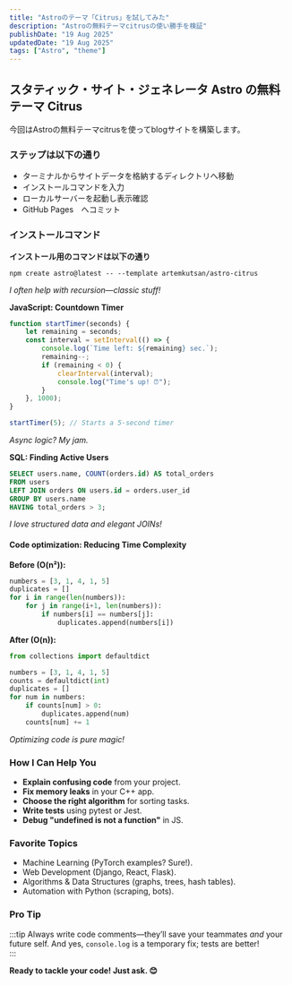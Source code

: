 ```yaml
---
title: "Astroのテーマ「Citrus」を試してみた"
description: "Astroの無料テーマcitrusの使い勝手を検証"
publishDate: "19 Aug 2025"
updatedDate: "19 Aug 2025"
tags: ["Astro", "theme"]
---
```


## スタティック・サイト・ジェネレータ Astro の無料テーマ Citrus

今回はAstroの無料テーマcitrusを使ってblogサイトを構築します。

### ステップは以下の通り 
- ターミナルからサイトデータを格納するディレクトリへ移動 
- インストールコマンドを入力  
- ローカルサーバーを起動し表示確認 
- GitHub Pages　へコミット

### インストールコマンド

**インストール用のコマンドは以下の通り**
```npm command title="# npm 7+"
npm create astro@latest -- --template artemkutsan/astro-citrus
```  
*I often help with recursion—classic stuff!*  

**JavaScript: Countdown Timer**
```js title="countdown-timer.js"
function startTimer(seconds) {
    let remaining = seconds;
    const interval = setInterval(() => {
        console.log(`Time left: ${remaining} sec.`);
        remaining--;
        if (remaining < 0) {
            clearInterval(interval);
            console.log("Time's up! ⏰");
        }
    }, 1000);
}

startTimer(5); // Starts a 5-second timer
```  
*Async logic? My jam.*  

**SQL: Finding Active Users**
```sql
SELECT users.name, COUNT(orders.id) AS total_orders
FROM users
LEFT JOIN orders ON users.id = orders.user_id
GROUP BY users.name
HAVING total_orders > 3;
```  
*I love structured data and elegant JOINs!*  

#### Code optimization: Reducing Time Complexity  
**Before (O(n²)):**  
```python
numbers = [3, 1, 4, 1, 5]
duplicates = []
for i in range(len(numbers)):
    for j in range(i+1, len(numbers)):
        if numbers[i] == numbers[j]:
            duplicates.append(numbers[i])
```  

**After (O(n)):**  
```python
from collections import defaultdict

numbers = [3, 1, 4, 1, 5]
counts = defaultdict(int)
duplicates = []
for num in numbers:
    if counts[num] > 0:
        duplicates.append(num)
    counts[num] += 1
```  
*Optimizing code is pure magic!*  

### How I Can Help You
- **Explain confusing code** from your project.  
- **Fix memory leaks** in your C++ app.  
- **Choose the right algorithm** for sorting tasks.  
- **Write tests** using pytest or Jest.  
- **Debug "undefined is not a function"** in JS.  

### Favorite Topics
- Machine Learning (PyTorch examples? Sure!).  
- Web Development (Django, React, Flask).  
- Algorithms & Data Structures (graphs, trees, hash tables).  
- Automation with Python (scraping, bots).  

### Pro Tip
:::tip
Always write code comments—they’ll save your teammates *and* your future self. And yes, `console.log` is a temporary fix; tests are better!  
:::

**Ready to tackle your code! Just ask. 😊**